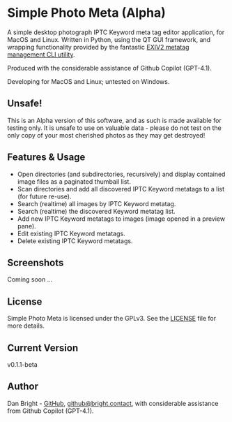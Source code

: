 # Simple Photo Meta (Alpha)

A simple desktop photograph IPTC Keyword meta tag editor application, for MacOS and Linux. Written in Python, using the QT GUI framework, and wrapping functionality provided by the fantastic [EXIV2 metatag management CLI utility](https://github.com/exiv2/exiv2).

Produced with the considerable assistance of Github Copilot (GPT-4.1).

Developing for MacOS and Linux; untested on Windows.

## Unsafe!

This is an Alpha version of this software, and as such is made available for testing only. It is unsafe to use on valuable data - please do not test on the only copy of your most cherished photos as they may get destroyed!

## Features & Usage

- Open directories (and subdirectories, recursively) and display contained image files as a paginated thumbail list.
- Scan directories and add all discovered IPTC Keyword metatags to a list (for future re-use).
- Search (realtime) all images by IPTC Keyword metatag.
- Search (realtime) the discovered Keyword metatag list.
- Add new IPTC Keyword metatags to images (image opened in a preview pane).
- Edit existing IPTC Keyword metatags.
- Delete existing IPTC Keyword metatags.

## Screenshots

Coming soon ...

## License

Simple Photo Meta is licensed under the GPLv3. See the [LICENSE](LICENSE) file for more details.

## Current Version

v0.1.1-beta

## Author

Dan Bright - [GitHub](https://github.com/consciousuniverse), github@bright.contact, with considerable assistance from Github Copilot (GPT-4.1).